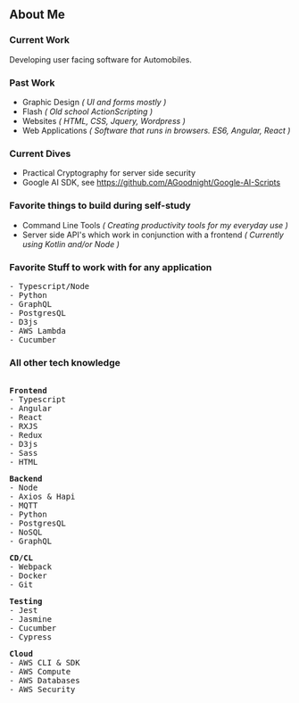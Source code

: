 ## About Me

### Current Work

Developing user facing software for Automobiles.

### Past Work

- Graphic Design <i>( UI and forms mostly )</i>
- Flash <i>( Old school ActionScripting )</i>
- Websites <i>( HTML, CSS, Jquery, Wordpress )</i>
- Web Applications <i>( Software that runs in browsers. ES6, Angular, React )</i>

### Current Dives

- Practical Cryptography for server side security 
- Google AI SDK, see https://github.com/AGoodnight/Google-AI-Scripts

### Favorite things to build during self-study

- Command Line Tools <i>( Creating productivity tools for my everyday use )</i>
- Server side API's which work in conjunction with a frontend <i>( Currently using Kotlin and/or Node )</i>

### Favorite Stuff to work with for any application

<pre>
- Typescript/Node 
- Python
- GraphQL
- PostgresQL
- D3js
- AWS Lambda
- Cucumber
</pre>

### All other tech knowledge

<pre>

<b>Frontend</b>
- Typescript
- Angular
- React
- RXJS
- Redux
- D3js
- Sass
- HTML
</pre>
<pre>
<b>Backend</b>
- Node
- Axios & Hapi
- MQTT
- Python
- PostgresQL
- NoSQL
- GraphQL
</pre>
<pre>
<b>CD/CL</b>
- Webpack
- Docker
- Git
</pre>
</pre>
<pre>
<b>Testing</b>
- Jest
- Jasmine
- Cucumber
- Cypress
</pre>
<pre>
<b>Cloud</b>
- AWS CLI & SDK
- AWS Compute
- AWS Databases
- AWS Security
</pre>
